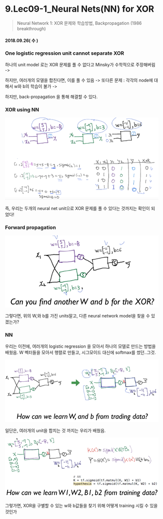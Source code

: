 # 9.Lec09-1_Neural Nets(NN) for XOR

> Neural Network 1: XOR 문제와 학습방법, Backpropagation (1986 breakthrough) 

#### 2018.09.26( 수 )

### One logistic regression unit cannot separate XOR

하나의 unit model  로는 XOR 문제를 풀 수 없다고 Minsky가 수학적으로 주장해버림 -> 

하지만, 여러개의 모델을 합친다면, 이를 풀 수 있음 -> 또다른 문제 : 각각의 node에 대해서 w와 b의 학습이 불가 ->

하지만, back-propagation 을 통해 해결할 수 있다.



### XOR using NN

![lec09_1](../img/lec09_1.png)

즉, 우리는 두개의 neural net unit으로 XOR 문제를 풀 수 있다는 것까지는 확인이 되었다!

### Forward propagation

![lec09_2](../img/lec09_2.png)



그렇다면, 위의 W,와 b를 가진 units말고, 다른 neural network model을 찾을 수 있겠는가?

### NN

우리는 이전에, 여러개의 logistic regression 을 모아서 하나의 모델로 만드는 방법을 배웠음. W 벡터들을 모아서  행렬로 만들고, 시그모이드 대신에 softmax를 썼던..그것.

![lec09_3](../img/lec09_3.png)

일단은, 여러개의 unit을 합치는 것 까지는 우리가 배웠음.



![lec09_4](../img/lec09_4.png)

그렇가면, XOR을 구별할 수 있는 w와  b값들을 찾기 위해 어떻게  training 시킬 수 있을 것인가